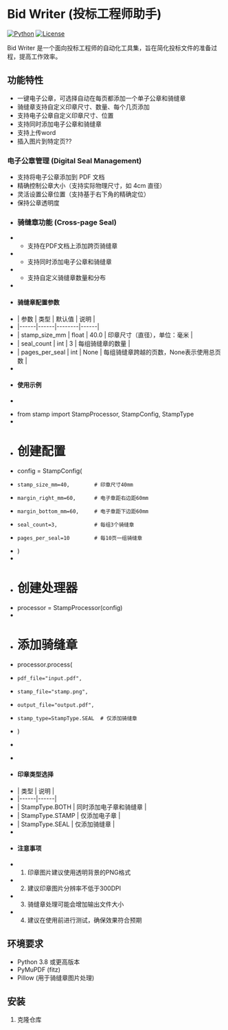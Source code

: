 # Bid Writer (投标工程师助手)

[![Python](https://img.shields.io/badge/Python-3.8%2B-blue)](https://www.python.org/)
[![License](https://img.shields.io/badge/License-MIT-green.svg)](LICENSE)

Bid Writer 是一个面向投标工程师的自动化工具集，旨在简化投标文件的准备过程，提高工作效率。

## 功能特性
- 一键电子公章，可选择自动在每页都添加一个单子公章和骑缝章
- 骑缝章支持自定义印章尺寸、数量、每个几页添加
- 支持电子公章自定义印章尺寸、位置
- 支持同时添加电子公章和骑缝章 
- 支持上传word
- 插入图片到特定页??


### 电子公章管理 (Digital Seal Management)
- 支持将电子公章添加到 PDF 文档
- 精确控制公章大小（支持实际物理尺寸，如 4cm 直径）
- 灵活设置公章位置（支持基于右下角的精确定位）
- 保持公章透明度

+ ### 骑缝章功能 (Cross-page Seal)
+ - 支持在PDF文档上添加跨页骑缝章
+ - 支持同时添加电子公章和骑缝章
+ - 支持自定义骑缝章数量和分布
+ 
+ #### 骑缝章配置参数
+ | 参数 | 类型 | 默认值 | 说明 |
+ |------|------|--------|------|
+ | stamp_size_mm | float | 40.0 | 印章尺寸（直径），单位：毫米 |
+ | seal_count | int | 3 | 每组骑缝章的数量 |
+ | pages_per_seal | int | None | 每组骑缝章跨越的页数，None表示使用总页数 |
+ 
+ #### 使用示例
+ ```python
+ from stamp import StampProcessor, StampConfig, StampType
+ 
+ # 创建配置
+ config = StampConfig(
+     stamp_size_mm=40,        # 印章尺寸40mm
+     margin_right_mm=60,      # 电子章距右边距60mm
+     margin_bottom_mm=60,     # 电子章距下边距60mm
+     seal_count=3,            # 每组3个骑缝章
+     pages_per_seal=10        # 每10页一组骑缝章
+ )
+ 
+ # 创建处理器
+ processor = StampProcessor(config)
+ 
+ # 添加骑缝章
+ processor.process(
+     pdf_file="input.pdf",
+     stamp_file="stamp.png",
+     output_file="output.pdf",
+     stamp_type=StampType.SEAL  # 仅添加骑缝章
+ )
+ ```
+ 
+ #### 印章类型选择
+ | 类型 | 说明 |
+ |------|------|
+ | StampType.BOTH | 同时添加电子章和骑缝章 |
+ | StampType.STAMP | 仅添加电子章 |
+ | StampType.SEAL | 仅添加骑缝章 |
+ 
+ #### 注意事项
+ 1. 印章图片建议使用透明背景的PNG格式
+ 2. 建议印章图片分辨率不低于300DPI
+ 3. 骑缝章处理可能会增加输出文件大小
+ 4. 建议在使用前进行测试，确保效果符合预期

## 环境要求

- Python 3.8 或更高版本
- PyMuPDF (fitz)
- Pillow (用于骑缝章图片处理)

## 安装

1. 克隆仓库